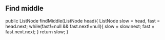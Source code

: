 ## Find middle

public ListNode findMiddle(ListNode head){
  ListNode slow = head, fast = head.next;
  while(fast!=null && fast.next!=null){
    slow = slow.next;
    fast = fast.next.next;
  }
  return slow;
}